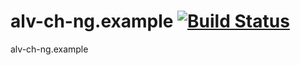 alv-ch-ng.example [![Build Status](https://travis-ci.org/alv-ch-ng/example.svg?branch=master)](https://travis-ci.org/alv-ch-ng/example)
=================

alv-ch-ng.example
